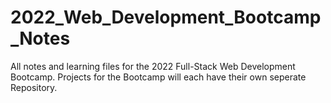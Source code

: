 # 2022_Web_Development_Bootcamp_Notes
All notes and learning files for the 2022 Full-Stack Web Development Bootcamp. Projects for the Bootcamp will each have their own seperate Repository.  
